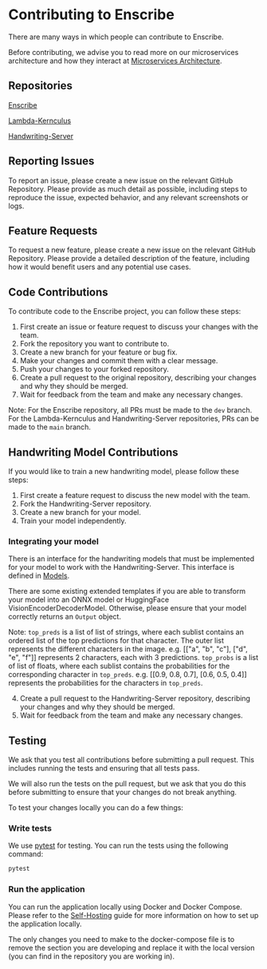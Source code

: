 # Contributing to Enscribe
There are many ways in which people can contribute to Enscribe.

Before contributing, we advise you to read more on our microservices architecture and how they interact at [Microservices Architecture](../microservices/overview.md).

## Repositories

[Enscribe](https://github.com/A-Team-Name/Enscribe)

[Lambda-Kernculus](https://github.com/A-Team-Name/lambda-kernculus)

[Handwriting-Server](https://github.com/A-Team-Name/Handwriting-Server)

## Reporting Issues
To report an issue, please create a new issue on the relevant GitHub Repository. Please provide as much detail as possible, including steps to reproduce the issue, expected behavior, and any relevant screenshots or logs.

## Feature Requests
To request a new feature, please create a new issue on the relevant GitHub Repository. Please provide a detailed description of the feature, including how it would benefit users and any potential use cases.

## Code Contributions
To contribute code to the Enscribe project, you can follow these steps:
1. First create an issue or feature request to discuss your changes with the team.
2. Fork the repository you want to contribute to.
3. Create a new branch for your feature or bug fix.
4. Make your changes and commit them with a clear message.
5. Push your changes to your forked repository.
6. Create a pull request to the original repository, describing your changes and why they should be merged.
7. Wait for feedback from the team and make any necessary changes.

Note: For the Enscribe repository, all PRs must be made to the `dev` branch. For the Lambda-Kernculus and Handwriting-Server repositories, PRs can be made to the `main` branch.

## Handwriting Model Contributions
If you would like to train a new handwriting model, please follow these steps:
1. First create a feature request to discuss the new model with the team.
2. Fork the Handwriting-Server repository.
3. Create a new branch for your model.
4. Train your model independently.

### Integrating your model
There is an interface for the handwriting models that must be implemented for your model to work with the Handwriting-Server. This interface is defined in [Models](../../handwriting-server-documentation/models/).

There are some existing extended templates if you are able to transform your model into an ONNX model or HuggingFace VisionEncoderDecoderModel. Otherwise, please ensure that your model correctly returns an `Output` object.

Note: `top_preds` is a list of list of strings, where each sublist contains an ordered list of the top predictions for that character. The outer list represents the different characters in the image. e.g. [["a", "b", "c"], ["d", "e", "f"]] represents 2 characters, each with 3 predictions. `top_probs` is a list of list of floats, where each sublist contains the probabilities for the corresponding character in `top_preds`. e.g. [[0.9, 0.8, 0.7], [0.6, 0.5, 0.4]] represents the probabilities for the characters in `top_preds`.

4. Create a pull request to the Handwriting-Server repository, describing your changes and why they should be merged.
5. Wait for feedback from the team and make any necessary changes.

## Testing
We ask that you test all contributions before submitting a pull request. This includes running the tests and ensuring that all tests pass.

We will also run the tests on the pull request, but we ask that you do this before submitting to ensure that your changes do not break anything.

To test your changes locally you can do a few things:
### Write tests
We use [pytest](https://docs.pytest.org/en/latest/) for testing. You can run the tests using the following command:
```bash
pytest
```
### Run the application
You can run the application locally using Docker and Docker Compose. Please refer to the [Self-Hosting](../getting-started/self-hosting.md) guide for more information on how to set up the application locally.

The only changes you need to make to the docker-compose file is to remove the section you are developing and replace it with the local version (you can find in the repository you are working in).